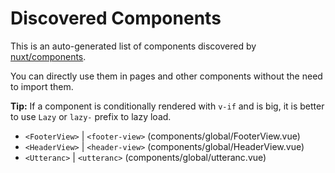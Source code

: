 # Discovered Components

This is an auto-generated list of components discovered by [nuxt/components](https://github.com/nuxt/components).

You can directly use them in pages and other components without the need to import them.

**Tip:** If a component is conditionally rendered with `v-if` and is big, it is better to use `Lazy` or `lazy-` prefix to lazy load.

- `<FooterView>` | `<footer-view>` (components/global/FooterView.vue)
- `<HeaderView>` | `<header-view>` (components/global/HeaderView.vue)
- `<Utteranc>` | `<utteranc>` (components/global/utteranc.vue)
